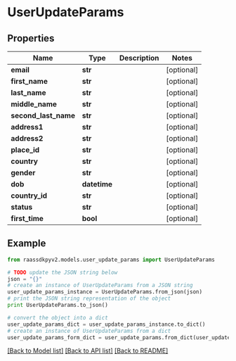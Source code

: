 # UserUpdateParams


## Properties
Name | Type | Description | Notes
------------ | ------------- | ------------- | -------------
**email** | **str** |  | [optional] 
**first_name** | **str** |  | [optional] 
**last_name** | **str** |  | [optional] 
**middle_name** | **str** |  | [optional] 
**second_last_name** | **str** |  | [optional] 
**address1** | **str** |  | [optional] 
**address2** | **str** |  | [optional] 
**place_id** | **str** |  | [optional] 
**country** | **str** |  | [optional] 
**gender** | **str** |  | [optional] 
**dob** | **datetime** |  | [optional] 
**country_id** | **str** |  | [optional] 
**status** | **str** |  | [optional] 
**first_time** | **bool** |  | [optional] 

## Example

```python
from raassdkpyv2.models.user_update_params import UserUpdateParams

# TODO update the JSON string below
json = "{}"
# create an instance of UserUpdateParams from a JSON string
user_update_params_instance = UserUpdateParams.from_json(json)
# print the JSON string representation of the object
print UserUpdateParams.to_json()

# convert the object into a dict
user_update_params_dict = user_update_params_instance.to_dict()
# create an instance of UserUpdateParams from a dict
user_update_params_form_dict = user_update_params.from_dict(user_update_params_dict)
```
[[Back to Model list]](../README.md#documentation-for-models) [[Back to API list]](../README.md#documentation-for-api-endpoints) [[Back to README]](../README.md)


